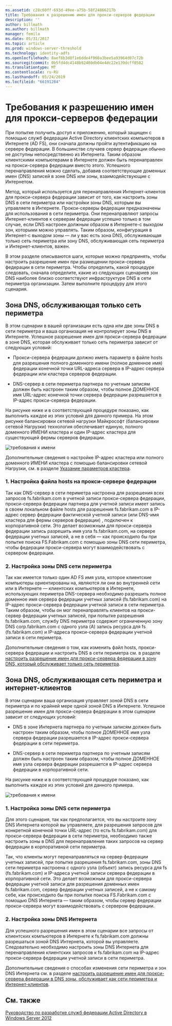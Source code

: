 ```yaml
---
ms.assetid: c28c60ff-693d-49ee-a75b-58f24866217b
title: Требования к разрешению имен для прокси-серверов федерации
description: ''
author: billmath
ms.author: billmath
manager: femila
ms.date: 05/31/2017
ms.topic: article
ms.prod: windows-server-threshold
ms.technology: identity-adfs
ms.openlocfilehash: 8aef8b3d8f1e6dde4f960a3bee5a93964d07c72b
ms.sourcegitcommit: 0b5fd4dc4148b92480db04e4dc22e139dcff8582
ms.translationtype: MT
ms.contentlocale: ru-RU
ms.lasthandoff: 05/24/2019
ms.locfileid: "66191284"
---
```

# <a name="name-resolution-requirements-for-federation-server-proxies"></a>Требования к разрешению имен для прокси-серверов федерации

При попытке получить доступ к приложению, который защищен с помощью служб федерации Active Directory клиентских компьютеров в Интернете \(AD FS\), они сначала должны пройти аутентификацию на сервере федерации. В большинстве случаев сервер федерации обычно не доступны непосредственно из Интернета. Таким образом клиентскими компьютерами в Интернете должен быть перенаправлен на прокси-сервера федерации вместо этого. Успешного перенаправления можно сделать, добавив соответствующие доменных имен \(DNS\) записей в зоне DNS или зоны, взаимодействующие с Интернетом.  
  
Метод, который используется для перенаправления Интернет-клиентов для прокси-сервера федерации зависит от того, как настроить зоны DNS в сети периметра или настройки зоны DNS, которым вы управляете в Интернете. Прокси-серверы федерации предназначены для использования в сети периметра. Они перенаправляют запросы Интернет-клиентов к серверам федерации успешно только в том случае, если DNS настроен должным образом в Интернете\-с выходом зон, которыми можно управлять. Таким образом, конфигурация в Интернет\-с выходом зоны — ли у вас есть зона DNS, обслуживающая только сеть периметра или зону DNS, обслуживающая сеть периметра и Интернет-клиентов, важен.  
  
В этом разделе описываются шаги, которые можно предпринять, чтобы настроить разрешение имен при размещении прокси-сервера федерации в сети периметра. Чтобы определить, какой процедуре следовать, сначала определите, какие из следующих сценариев зон DNS наиболее близко соответствуют инфраструктуре DNS в сети периметра организации. Затем выполните процедуру для этого сценария.  
  
## <a name="dns-zone-serving-only-the-perimeter-network"></a>Зона DNS, обслуживающая только сеть периметра  
В этом сценарии в вашей организации есть одна или две зоны DNS в сети периметра и ваша организация не контролирует зоны DNS в Интернете. Успешное разрешение имен для прокси-сервера федерации в зоне DNS, которая обслуживает только сеть периметра зависит от следующих условий:  
  
-   Прокси-сервера федерации должно иметь параметр в файле hosts для разрешения полного доменного имени \(полное доменное имя\) федерации конечной точки URL-адреса сервера в IP-адрес сервера федерации или кластера серверов федерации.  
  
-   DNS-сервер в сети периметра партнера по учетным записям должен быть настроен таким образом, чтобы полное ДОМЕННОЕ имя URL-адрес конечной точки сервера федерации разрешается в IP-адрес прокси-сервера федерации.  
  
На рисунке ниже и в соответствующей процедуре показано, как выполнить каждое из этих условий для данного примера. На этом рисунке балансировки сетевой нагрузки Майкрософт \(балансировки сетевой Нагрузки\) технология обеспечивает единую, полного доменного ИМЕНИ кластера и один IP-адрес кластера для существующей фермы серверов федерации.  
  
![требования к имени](media/adfs2_deploy_single_fs.gif)  
  
Дополнительные сведения о настройке IP-адрес кластера или полного доменного ИМЕНИ кластера с помощью балансировки сетевой Нагрузки, см. в разделе [Указание параметров кластера](https://go.microsoft.com/fwlink/?LinkId=75282).  
  
### <a name="1-configure-the-hosts-file-on-the-federation-server-proxy"></a>1. Настройка файла hosts на прокси-сервере федерации  
Так как DNS-сервер в сети периметра настроена для разрешения всех запросов fs.fabrikam.com в учетной записи прокси-сервера федерации, прокси-сервера федерации партнера для учетной записи имеет запись в своем локальном файле hosts для разрешения fs.fabrikam.com в IP-адрес сервер федерации фактической учетной записи \(или DNS-имя кластера для фермы серверов федерации\) , подключен к корпоративной сети. Это делает возможным для прокси-сервера федерации запись разрешить имя узла fs.fabrikam.com, на сервере федерации учетных записей, а не в себя — как происходило бы при попытке поиска FS.Fabrikam.com с помощью зоны DNS сети периметра, чтобы федерации прокси-сервера могут взаимодействовать с сервером федерации.  
  
### <a name="2-configure-perimeter-dns"></a>2. Настройка зоны DNS сети периметра  
Так как имеется только один AD FS имя узла, которое клиентские компьютеры ориентированы на, являются ли они во внутренней сети или в Интернете — клиентских компьютеров в Интернете, использующих периметра DNS-сервера необходимо разрешить полное доменное имя сервера федерации учетных записей \(fs.fabrikam.com\) на IP-адрес прокси-сервера федерации учетной записи в сети периметра. Таким образом, чтобы он мог перенаправлять клиентов на прокси-сервер федерации учетных записей, при попытке разрешения fs.fabrikam.com, службу DNS периметра содержит ограниченную зону DNS corp.fabrikam.com с одного узла \(A\) запись ресурса для fs \(fs.fabrikam.com\) и IP-адреса прокси-сервера федерации учетной записи в сети периметра.  
  
Дополнительные сведения о том, как изменить файл hosts, прокси-сервера федерации и настроить DNS в сети периметра см. в разделе [настроить разрешение имен для прокси-сервера федерации в зону DNS, который обслуживает только сеть периметра](../../ad-fs/deployment/Configure-Name-Resolution-for-a-Federation-Server-Proxy-in-a-DNS-Zone-That-Serves-Only-the-Perimeter-Network.md).  
  
## <a name="dns-zone-serving-both-the-perimeter-network-and-internet-clients"></a>Зона DNS, обслуживающая сеть периметра и интернет-клиентов  
В этом сценарии ваша организация управляет зоной DNS в сети периметра и по крайней мере одной зоной DNS в Интернете. Успешное разрешение имен для прокси-сервера федерации в этом сценарии зависит от следующих условий:  
  
-   DNS в зоне Интернета партнера по учетным записям должен быть настроен таким образом, чтобы полное ДОМЕННОЕ имя узла сервера федерации разрешается в IP-адрес прокси-сервера федерации в сети периметра.  
  
-   DNS-сервер в сети периметра партнера по учетным записям должен быть настроен таким образом, чтобы полное ДОМЕННОЕ имя узла сервера федерации разрешается в IP-адрес сервера федерации в корпоративной сети.  
  
На рисунке ниже и в соответствующей процедуре показано, как выполнить каждое из этих условий для данного примера.  
  
![требования к имени](media/adfs2_deploy_fsp_3DNS.gif)  
  
### <a name="1-configure-perimeter-dns"></a>1. Настройка зоны DNS сети периметра  
Для этого сценария, так как предполагается, что вы настроите зону DNS Интернета которой вы управляете, для разрешения запросов для конкретной конечной точки URL-адрес \(то есть fs.fabrikam.com\) для прокси-сервера федерации в сети периметра, необходимо также настроить зоны в DNS для перенаправления таких запросов на сервер федерации в корпоративной сети периметра.  
  
Так, что клиенты могут перенаправляться на сервер федерации учетных записей, при попытке разрешения fs.fabrikam.com, зоны DNS сети периметра настроена с одного узла \(объект\) запись ресурса для fs \(fs.fabrikam.com\) и IP-адреса учетной записи сервера федерации в корпоративной сети. Это делает возможным для прокси-сервера федерации учетной записи для разрешения доменных имен fs.fabrikam.com, сервер федерации учетных записей, а не к самому себе, как происходило бы при попытке поиска FS.Fabrikam.com с помощью DNS Интернета — таким образом, чтобы сервер федерации прокси-сервера могут взаимодействовать с сервером федерации.  
  
### <a name="2-configure-internet-dns"></a>2. Настройка зоны DNS Интернета  
Для успешного разрешения имен в этом сценарии все запросы от клиентских компьютеров в Интернете к fs.fabrikam.com должны разрешаться зоной DNS Интернета, которой вы управляете. Следовательно необходимо настроить зоны DNS Интернета для перенаправления клиентских запросов к fs.fabrikam.com на IP-адрес прокси-сервера федерации учетной записи в сети периметра.  
  
Дополнительные сведения о способах изменения сети периметра и зон DNS Интернета см. в разделе [настроить разрешение имен для прокси-сервера федерации в DNS зоны, обслуживает как сети периметра и Интернет-клиентов](../../ad-fs/deployment/Configure-Name-Resolution-for-a-Federation-Server-Proxy-in-a-DNS-Zone-That-Serves-Both-the-Perimeter-Network-and-Internet-Clients.md).  
  
## <a name="see-also"></a>См. также
[Руководство по разработке служб федерации Active Directory в Windows Server 2012](AD-FS-Design-Guide-in-Windows-Server-2012.md)
